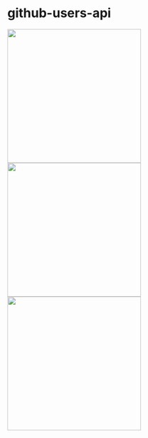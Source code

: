 # github-users-api

<img src = "https://user-images.githubusercontent.com/16449639/215356238-f0d8a040-ef21-478e-af5d-edaaab950d38.png" width=300> <img src = "https://user-images.githubusercontent.com/16449639/215356235-7cfd0fbc-5492-4804-b4c8-c56747dcc921.png" width=300> <img src = "https://user-images.githubusercontent.com/16449639/215356226-c180987e-1416-4437-bc69-04f43c738821.png" width=300>
